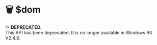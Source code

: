 # 🗑 $dom

!> **DEPRECATED.**  
This API has been deprecated. It is no longer available in Windows 93 V2.4.8.